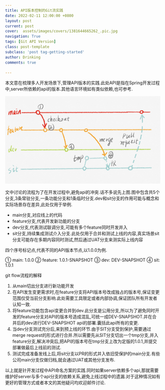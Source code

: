 ```yaml
---
title: API版本控制的Git流实践
date: 2022-02-11 12:00:00 +0800
layout: post
current: post
cover:  assets/images/covers/1381644665262_.pic.jpg
navigation: True
tags: [Git API Version]
class: post-template
subclass: 'post tag-getting-started'
author: Drinking
comments: true

---
```


本文意在梳理多人开发场景下,管理API版本的实践.此处API是指在Spring开发过程中,server所依赖的api的版本.其他语言环境如有类似依赖,也可参考.

![git flow](/assets/img/2022/gitflow.png)

文中讨论的流程为了在开发过程中,避免api的冲突.话不多说先上图.图中包含共5个分支,3条常驻分支,一条功能分支和1条临时分支.dev和sit分支的作用可能与概念和实际场景存在差异,此处仅用于举例.

- main分支,对应线上的代码
- feature分支,代表开发新功能的分支
- dev分支,代表测试联调分支,可能有多个feature同时开发并入
- sit分支,持续集成测试介入分支.此处仅用于合并和测试上线的内容,真实场景sit分支可能存在多期内容同时测试,然后通过UAT分支来测实际上线内容

四个序号标记点,代表不同的API版本节点,以1.0.0为例.

① main: 1.0.0 ② feature: 1.0.1-SNAPSHOT ③ dev: DEV-SNAPSHOT ④ sit: 1.0.1

git flow流程的解释

1. 从main切出分支进行新功能开发
2. 在API发生变更需求时,在feature分支将API版本号改成独占的版本号,保证变更范围仅受当前分支影响.此处需要工具限定或者内部协调,保证团队所有开发者认知一致.
3. 将feature功能包含api变更合并到dev.此分支是公用分支,所以为了避免同时开发的feature分支对API的版本号造成混乱,可统一成DEV-SNAPSHOT.并在合并后的dev进行DEV-SNAPSHOT api的部署.囊括此api所有的变更.
4. 当dev分支测试充分后,来到预上线的环节.由于SIT分支受到保护,需要通过merge request的形式进行合并.所以需要先从SIT分支切出一个tmp分支,并入feature分支,解决冲突后,把API的版本号在tmp分支上改为定版的1.0.1,并提交部署做最后上线前的测试.
5. 测试完成准备发线上后,将sit分支以PR的形式并入依旧受保护的main分支.有些公司main分支仅做归档,就会通过UAT或其他分支发布.

以上就是针开发过程中API命名方案的实践.同时如果server依赖多个api,那就需要维护好server与多个api分支的依赖关系,避免上线过程中的遗漏.对于这种情况如有更好的管理方式或者本文的其他疑问均欢迎邮件讨论.